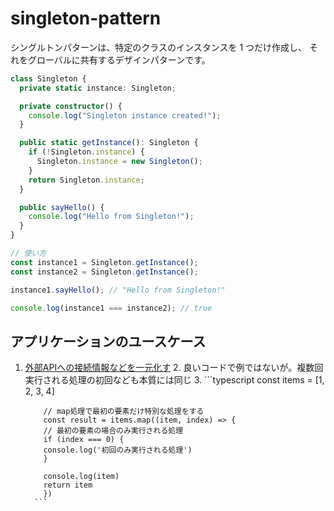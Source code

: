 # singleton-pattern

シングルトンパターンは、特定のクラスのインスタンスを 1 つだけ作成し、
それをグローバルに共有するデザインパターンです。

```typescript
class Singleton {
  private static instance: Singleton;

  private constructor() {
    console.log("Singleton instance created!");
  }

  public static getInstance(): Singleton {
    if (!Singleton.instance) {
      Singleton.instance = new Singleton();
    }
    return Singleton.instance;
  }

  public sayHello() {
    console.log("Hello from Singleton!");
  }
}

// 使い方
const instance1 = Singleton.getInstance();
const instance2 = Singleton.getInstance();

instance1.sayHello(); // "Hello from Singleton!"

console.log(instance1 === instance2); // true

```

## アプリケーションのユースケース
1. [外部APIへの接続情報などを一元化す](demo.tsx)
   2. 良いコードで例ではないが。複数回実行される処理の初回なども本質には同じ
      3. ```typescript
           const items = [1, 2, 3, 4]
        
           // map処理で最初の要素だけ特別な処理をする
           const result = items.map((item, index) => {
           // 最初の要素の場合のみ実行される処理
           if (index === 0) {
           console.log('初回のみ実行される処理')
           }
        
           console.log(item)
           return item
           })
         ```